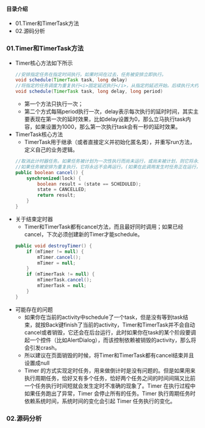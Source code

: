 #### 目录介绍
- 01.Timer和TimerTask方法
- 02.源码分析




### 01.Timer和TimerTask方法
- Timer核心方法如下所示
    ```java
    //安排指定任务在指定时间执行。如果时间在过去，任务被安排立即执行。
    void schedule(TimerTask task, long delay)
    //将指定的任务调度为重复执行<i>固定延迟执行</i>，从指定的延迟开始。后续执行大约按按指定周期间隔的规则间隔进行。
    void schedule(TimerTask task, long delay, long period)
    ```
    - 第一个方法只执行一次；
    - 第二个方式每隔period执行一次，delay表示每次执行的延时时间，其实主要表现在第一次的延时效果，比如delay设置为0，那么立马执行task内容，如果设置为1000，那么第一次执行task会有一秒的延时效果。
- TimerTask核心方法
    - TimerTask用于继承（或者直接定义并初始化匿名类），并重写run方法，定义自己的业务逻辑。
    ```java
    //取消此计时器任务。如果任务被计划为一次性执行而尚未运行，或尚未被计划，则它将永远不会运行。
    //如果任务被安排为重复执行，它将永远不会再运行。(如果在此调用发生时任务正在运行，则任务将运行到完成，但将不再运行。)
    public boolean cancel() {
        synchronized(lock) {
            boolean result = (state == SCHEDULED);
            state = CANCELLED;
            return result;
        }
    }
    ```
- 关于结束定时器
    - Timer和TimerTask都有cancel方法，而且最好同时调用；如果已经cancel，下次必须创建新的Timer才能schedule。
    ```java
    public void destroyTimer() {
        if (mTimer != null) {
            mTimer.cancel();
            mTimer = null;
        }
        if (mTimerTask != null) {
            mTimerTask.cancel();
            mTimerTask = null;
        }
    }
    ```
- 可能存在的问题
    - 如果你在当前的activity中schedule了一个task，但是没有等到task结束，就按Back键finish了当前的activity，Timer和TimerTask并不会自动cancel或者销毁，它还会在后台运行，此时如果你在task的某个阶段要调起一个控件（比如AlertDialog），而该控制依赖被销毁的activity，那么将会引发crash。
    - 所以建议在页面销毁的时候，将Timer和TimerTask都有cancel结束并且设置成null
    - Timer 的方式实现定时任务，用来做倒计时是没有问题的。但是如果用来执行周期任务，恰好又有多个任务，恰好两个任务之间的时间间隔又比前一个任务执行时间短就会发生定时不准确的现象了。Timer 在执行过程中如果任务跑出了异常，Timer 会停止所有的任务。Timer 执行周期任务时依赖系统时间，系统时间的变化会引起 Timer 任务执行的变化。


### 02.源码分析






